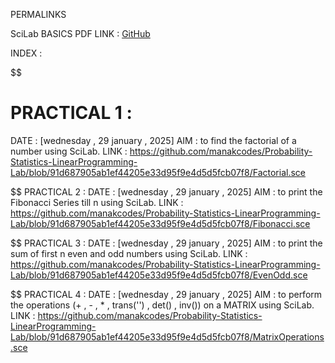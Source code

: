 PERMALINKS

SciLab BASICS PDF LINK : [GitHub](https://github.com/manakcodes/Probability-Statistics-And-Linear-Programming-Lab-SEM4/blob/8e940ca6e638556e40e302c4d498f6cb4a936069/SciLabBasics.pdf)

INDEX : 

$$
# PRACTICAL 1 : 
DATE : [wednesday , 29 january , 2025]
AIM : to find the factorial of a number using SciLab.
LINK : https://github.com/manakcodes/Probability-Statistics-LinearProgramming-Lab/blob/91d687905ab1ef44205e33d95f9e4d5d5fcb07f8/Factorial.sce

$$
PRACTICAL 2 :
DATE : [wednesday , 29 january , 2025]
AIM : to print the Fibonacci Series till n using SciLab.
LINK : https://github.com/manakcodes/Probability-Statistics-LinearProgramming-Lab/blob/91d687905ab1ef44205e33d95f9e4d5d5fcb07f8/Fibonacci.sce

$$
PRACTICAL 3 :
DATE : [wednesday , 29 january , 2025]
AIM : to print the sum of first n even and odd numbers using SciLab.
LINK : https://github.com/manakcodes/Probability-Statistics-LinearProgramming-Lab/blob/91d687905ab1ef44205e33d95f9e4d5d5fcb07f8/EvenOdd.sce

$$
PRACTICAL 4 : 
DATE : [wednesday , 29 january , 2025]
AIM : to perform the operations (+ , - , * , trans('') , det() , inv()) on a MATRIX using SciLab.
LINK : https://github.com/manakcodes/Probability-Statistics-LinearProgramming-Lab/blob/91d687905ab1ef44205e33d95f9e4d5d5fcb07f8/MatrixOperations.sce
